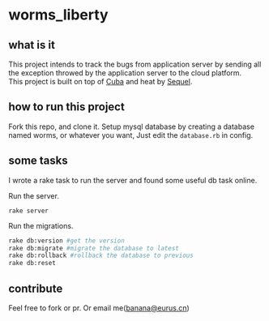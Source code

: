 # worms_liberty

## what is it

This project intends to track the bugs from application server by sending all the exception throwed by the application server to the cloud platform.    
This project is built on top of [Cuba](https://github.com/soveran/cuba) and heat by [Sequel](http://sequel.jeremyevans.net/).

## how to run this project

Fork this repo, and clone it. Setup mysql database by creating a database named worms, or whatever you want, Just edit the `database.rb` in config.

## some tasks

I wrote a rake task to run the server and found some useful db task online.    

Run the server.    

`rake server`    

Run the migrations.

```bash
rake db:version #get the version
rake db:migrate #migrate the database to latest
rake db:rollback #rollback the database to previous
rake db:reset
```

## contribute

Feel free to fork or pr. Or email me(banana@eurus.cn)